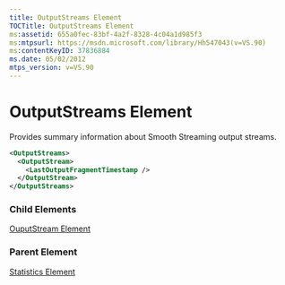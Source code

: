 ```yaml
---
title: OutputStreams Element
TOCTitle: OutputStreams Element
ms:assetid: 655a0fec-83bf-4a2f-8328-4c04a1d985f3
ms:mtpsurl: https://msdn.microsoft.com/library/Hh547043(v=VS.90)
ms:contentKeyID: 37836884
ms.date: 05/02/2012
mtps_version: v=VS.90
---
```


# OutputStreams Element

Provides summary information about Smooth Streaming output streams.

```xml
<OutputStreams>
  <OutputStream>
    <LastOutputFragmentTimestamp />
  </OutputStream>
</OutputStreams>
```

### Child Elements

[OuputStream Element](ouputstream-element.md)

### Parent Element

[Statistics Element](statistics-element.md)

